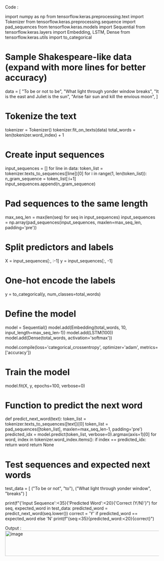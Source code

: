 Code :

import numpy as np
from tensorflow.keras.preprocessing.text import Tokenizer
from tensorflow.keras.preprocessing.sequence import pad_sequences
from tensorflow.keras.models import Sequential
from tensorflow.keras.layers import Embedding, LSTM, Dense
from tensorflow.keras.utils import to_categorical

# Sample Shakespeare-like data (expand with more lines for better accuracy)
data = [
    "To be or not to be",
    "What light through yonder window breaks",
    "It is the east and Juliet is the sun",
    "Arise fair sun and kill the envious moon",
]

# Tokenize the text
tokenizer = Tokenizer()
tokenizer.fit_on_texts(data)
total_words = len(tokenizer.word_index) + 1

# Create input sequences
input_sequences = []
for line in data:
    token_list = tokenizer.texts_to_sequences([line])[0]
    for i in range(1, len(token_list)):
        n_gram_sequence = token_list[:i+1]
        input_sequences.append(n_gram_sequence)

# Pad sequences to the same length
max_seq_len = max(len(seq) for seq in input_sequences)
input_sequences = np.array(pad_sequences(input_sequences, maxlen=max_seq_len, padding='pre'))

# Split predictors and labels
X = input_sequences[:, :-1]
y = input_sequences[:, -1]

# One-hot encode the labels
y = to_categorical(y, num_classes=total_words)

# Define the model
model = Sequential()
model.add(Embedding(total_words, 10, input_length=max_seq_len-1))
model.add(LSTM(100))
model.add(Dense(total_words, activation='softmax'))

model.compile(loss='categorical_crossentropy', optimizer='adam', metrics=['accuracy'])

# Train the model
model.fit(X, y, epochs=100, verbose=0)

# Function to predict the next word
def predict_next_word(text):
    token_list = tokenizer.texts_to_sequences([text])[0]
    token_list = pad_sequences([token_list], maxlen=max_seq_len-1, padding='pre')
    predicted_idx = model.predict(token_list, verbose=0).argmax(axis=1)[0]
    for word, index in tokenizer.word_index.items():
        if index == predicted_idx:
            return word
    return None

# Test sequences and expected next words
test_data = [
    ("To be or not", "to"),
    ("What light through yonder window", "breaks")
]

print(f"{'Input Sequence':<35}{'Predicted Word':<20}{'Correct (Y/N)'}")
for seq, expected_word in test_data:
    predicted_word = predict_next_word(seq.lower())
    correct = 'Y' if predicted_word == expected_word else 'N'
    print(f"{seq:<35}{predicted_word:<20}{correct}")

Output :
<img width="631" height="83" alt="image" src="https://github.com/user-attachments/assets/6d9ac45c-9c4f-48bf-8e8c-c9a390e3f11f" />
